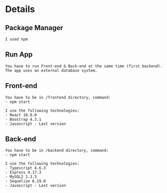 # Details

## Package Manager

    I used npm

## Run App

    You have to run Front-end & Back-end at the same time (first backend).
    The app uses an external database system.

## Front-end

    You have to be in /frontend directory, command:
    - npm start

    I use the following technologies:
    - React 18.0.0
    - Boostrap 4.3.1
    - Javascript - Last version

## Back-end

    You have to be in /backend directory, command:
    - npm start

    I use the following technologies:
    - Typescript 4.6.3
    - Express 4.17.3
    - MySQL2 2.3.3
    - Sequelize 6.19.0
    - Javascript - Last version
